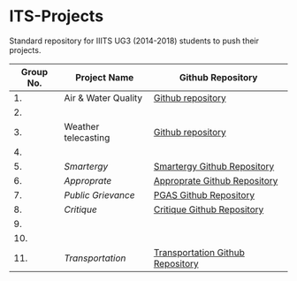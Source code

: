 # ITS-Projects
Standard repository for IIITS UG3 (2014-2018) students to push their projects.

Group No.    | Project Name      | Github Repository
-------------|-------------------|-------------------
|1.           |Air & Water Quality|[Github repository](https://github.com/Jagadeesh-Ponduru/its) 
|2.           |                   |                   
|3.           |Weather telecasting|[Github repository](https://github.com/spyD1803/its)           
|4.           |                   |                   
|5.           |*Smartergy*        |[Smartergy Github Repository](https://github.com/ambujtiwari17/smartergy_ITS)          
|6.           |*Approprate*       |[Approprate Github Repository](https://github.com/sachinkumar123/approprate)
|7.           |*Public Grievance* |[PGAS Github Repository](https://github.com/SUNILSWARNA-IS201401044/Pyhtonanywhere)      
|8.           |*Critique*         |[Critique Github Repository](https://github.com/chrizandr/ITS_feedback)                   
|9.           |                   |
|10.          |                   |
|11.          |*Transportation*   |[Transportation Github Repository](https://github.com/krishr2d2/ITS_Project)
